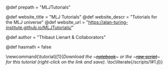 <!-----------------------------------------------------
Add here global page variables to use throughout your
website.
The website_* must be defined for the RSS to work
------------------------------------------------------->
@def prepath = "MLJTutorials"

@def website_title = "MLJ Tutorials"
@def website_descr = "Tutorials for the MLJ universe"
@def website_url   = "https://alan-turing-institute.github.io/MLJTutorials/"

@def author = "Thibaut Lienart &amp; Collaborators"

@def hasmath = false

\newcommand{\tutorial}[1]{*Download the* ~~~<a href="https://raw.githubusercontent.com/alan-turing-institute/MLJTutorials/gh-pages/notebooks/!#1.ipynb" target="_blank"><em>notebook</em></a>~~~ *or the* ~~~<a href="https://raw.githubusercontent.com/alan-turing-institute/MLJTutorials/gh-pages/scripts/!#1.jl" target="_blank"><em>raw script</em></a>~~~ *for this tutorial (right-click on the link and save).* <!--_-->\toc\literate{/scripts/!#1.jl}}
